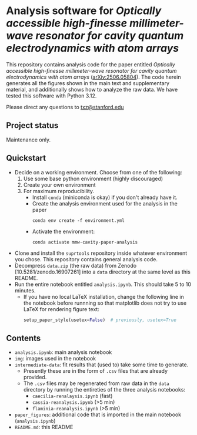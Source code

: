 # Analysis software for _Optically accessible high-finesse millimeter-wave resonator for cavity quantum electrodynamics with atom arrays_

This repository contains analysis code for the paper entitled
_Optically accessible high-finesse millimeter-wave resonator for cavity quantum electrodynamics with atom arrays_
([arXiv:2506.05804](https://arxiv.org/abs/2506.05804)).
The code herein generates all the figures shown in the main text and supplementary material,
and additionally shows how to analyze the raw data.
We have tested this software with Python 3.12.

Please direct any questions to <txz@stanford.edu>


## Project status

Maintenance only.


## Quickstart

- Decide on a working environment. Choose from one of the following:
    1. Use some base python environment (highly discouraged)
    2. Create your own environment
    3. For maximum reproducibility.
        - Install `conda` (miniconda is okay) if you don't already have it.
        - Create the analysis environment used for the analysis in the paper
          ```shell
          conda env create -f environment.yml
          ```
        - Activate the environment:
          ```shell
          conda activate mmw-cavity-paper-analysis
          ```
- Clone and install the `suprtools` repository inside whatever environment you chose.
  This repository contains general analysis code.
- Decompress `data.zip` (the raw data) from Zenodo [10.5281/zenodo.16907261]
  into a `data` directory at the same level as this README.
- Run the entire notebook entitled `analysis.ipynb`. This should take 5 to 10 minutes.
    - If you have no local LaTeX installation, change the following line in the notebook before runnning
      so that matplotlib does not try to use LaTeX for rendering figure text:
        ```python
        setup_paper_style(usetex=False)  # previously, usetex=True
        ```

## Contents

- `analysis.ipynb`: main analysis notebook
- `img`: images used in the notebook
- `intermediate-data`: fit results that (used to) take some time to generate.
    - Presently these are in the form of `.csv` files that are already provided.
    - The `.csv` files may be regenerated from raw data in the `data` directory
      by running the entireties of the three analysis notebooks:
        - `caecilia-renalaysis.ipynb` (fast)
        - `cassia-reanalysis.ipynb` (>5 min)
        - `flaminia-reanalysis.ipynb` (>5 min)
- `paper_figures`: additional code that is imported in the main notebook (`analysis.ipynb`)
- `README.md`: this README
